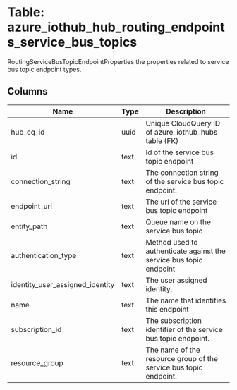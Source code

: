 
# Table: azure_iothub_hub_routing_endpoints_service_bus_topics
RoutingServiceBusTopicEndpointProperties the properties related to service bus topic endpoint types.
## Columns
| Name        | Type           | Description  |
| ------------- | ------------- | -----  |
|hub_cq_id|uuid|Unique CloudQuery ID of azure_iothub_hubs table (FK)|
|id|text|Id of the service bus topic endpoint|
|connection_string|text|The connection string of the service bus topic endpoint.|
|endpoint_uri|text|The url of the service bus topic endpoint|
|entity_path|text|Queue name on the service bus topic|
|authentication_type|text|Method used to authenticate against the service bus topic endpoint|
|identity_user_assigned_identity|text|The user assigned identity.|
|name|text|The name that identifies this endpoint|
|subscription_id|text|The subscription identifier of the service bus topic endpoint.|
|resource_group|text|The name of the resource group of the service bus topic endpoint.|
